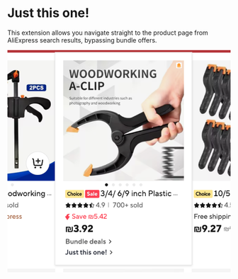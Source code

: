 # Just this one!

This extension allows you navigate straight to the product page from AliExpress search results, bypassing bundle offers.

![The new link goes directly to the product you want](example.png)
